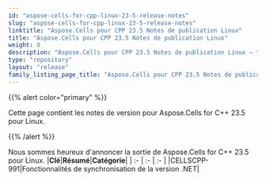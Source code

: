 ```yaml
---
id: "aspose-cells-for-cpp-linux-23-5-release-notes"
slug: "aspose-cells-for-cpp-linux-23-5-release-notes"
linktitle: "Aspose.Cells pour CPP 23.5 Notes de publication Linux"
title: "Aspose.Cells pour CPP 23.5 Notes de publication Linux"
weight: 8
description: "Aspose.Cells pour CPP 23.5 Notes de publication Linux – the latest updates and fixes."
type: "repository"
layout: "release"
family_listing_page_title: "Aspose.Cells pour CPP 23.5 Notes de publication Linux"
---
```

{{% alert color="primary" %}}

Cette page contient les notes de version pour Aspose.Cells for C++ 23.5 pour Linux.

{{% /alert %}}

Nous sommes heureux d'annoncer la sortie de Aspose.Cells for C++ 23.5 pour Linux.
|**Clé**|**Résumé**|**Catégorie**|
| :- | :- | :- |
|CELLSCPP-991|Fonctionnalités de synchronisation de la version .NET|
